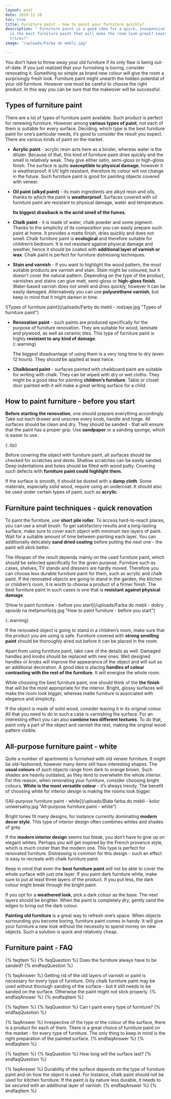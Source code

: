 ```yaml
---
layout: post
date: 2019-12-18
toc: true
title: Furniture paint - how to paint your furniture quickly?
description: " Furniture paint is a good idea for a quick, inexpensive makeover. What
  is the best furniture paint that will make the room look great? Learn some useful
  tricks!"
image: "/uploads/Farba do mebli.jpg"

---
```

You don’t have to throw away your old furniture if its only flaw is being out-of-date. If you just realized that your furnishing is boring, consider renovating it. Something so simple as brand new colour will give the room a surprisingly fresh look. Furniture paint might unearth the hidden potential of your old furniture. However one must be careful to choose the right product. In this way you can be sure that the makeover will be successful.

## Types of furniture paint

There are a lot of types of furniture paint available. Such product is perfect for renewing furniture. However among **various types of paint**, not each of them is suitable for every surface. Deciding, which type is the best furniture paint for one’s particular needs, it’s good to consider the result you expect. There are various kinds of paint on the market.

* **Acrylic paint** - acrylic resin acts here as a binder, whereas water is the diluter. Because of that, this kind of furniture paint dries quickly and the smell is relatively weak. They give either satin, semi-gloss or high-gloss finish. The surface is quite **susceptible to physical damage**, however it is weatherproof. It UV light resistant, therefore its colour will not change in the future. Such furniture paint is good for painting objects covered with veneer.
* **Oil paint (alkyd paint)** - its main ingredients are alkyd resin and oils, thanks to which the paint is **weatherproof**. Surfaces covered with oil furniture paint are resistant to physical damage, water and temperature.

  **Its biggest drawback is the acrid smell of the fumes.**
* **Chalk paint** - it is made of water, chalk powder and some pigment. Thanks to the simplicity of its composition you can easily prepare such paint at home. It provides a matte finish, dries quickly and does not smell. Chalk furniture paint is **ecological** and therefore suitable for children’s bedroom. It is not resistant against physical damage and weather, hence it should be coated with **additional layer of varnish or wax**. Chalk paint is perfect for furniture distressing techniques.
* **Stain and varnish** - if you want to highlight the wood pattern, the most suitable products are varnish and stain. Stain might be coloured, but it doesn’t cover the natural pattern. Depending on the type of the product, varnishes and stains can give matt, semi-gloss or **high-gloss finish**. Water-based varnish does not smell and dries quickly, however it can be easily damaged. Alternatively you can use **polyurethane varnish**, but keep in mind that it might darken in time.

![Types of furniture paint](/uploads/Farby do mebli - rodzaje.jpg "Types of furniture paint")

* **Renovation paint** - such paints are produced specifically for the purpose of furniture renovation. They are suitable for wood, laminate and plywood, as well as ceramic tiles. This type of furniture paint is highly **resistant to any kind of damage**.  
  {:.warning}

  The biggest disadvantage of using them is a very long time to dry (even 12 hours). They should be applied at least twice.
* **Chalkboard paint** - surfaces painted with chalkboard paint are suitable for writing with chalk. They can be wiped with dry or wet cloths. They might be a good idea for painting **children’s furniture**. Table or closet door painted with it will make a great writing surface for a child.

## How to paint furniture - before you start

**Before starting the renovation**, one should prepare everything accordingly. Take out each drawer and unscrew every knob, handle and hinge. All surfaces should be clean and dry. They should be sanded - that will ensure that the paint has a proper grip. Use **sandpaper** or a sanding sponge, which is easier to use.

{:.tip}

Before covering the object with furniture paint, all surfaces should be checked for scratches and dents. Shallow scratches can be easily sanded. Deep indentations and holes should be filled with wood putty. Covering such defects with **furniture paint could highlight them.**

If the surface is smooth, it should be dusted with a **damp cloth**. Some materials, especially solid wood, require using an undercoat. It should also be used under certain types of paint, such as **acrylic**.

## Furniture paint techniques - quick renovation

To paint the furniture, use **short pile roller**. To access hard-to-reach places, you can use a small brush. To get satisfactory results and a long-lasting surface, make sure to cover each object with minimum two layers of paint. Wait for a suitable amount of time between painting each layer. You can additionally delicately **sand dried coating** before putting the next one - the paint will stick better.

The lifespan of the result depends mainly on the used furniture paint, which should be selected specifically for the given purpose. Furniture such as cases, shelves, TV stands and dressers are hardly moved. Therefore you can choose less durable furniture paint for them, such as acrylic and chalk paint. If the renovated objects are going to stand in the garden, the kitchen or children’s room, it is worth to choose a product of a firmer finish. The best furniture paint in such cases is one that is **resistant against physical damage**.

![How to paint furniture - before you start](/uploads/Farba do mebli - dobry sposób na metamorfozę.jpg "How to paint furniture - before you start")

{:.warning}

If the renovated object is going to stand in a children’s room, make sure that the product you are using is safe. Furniture covered with **strong smelling paint** should be thoroughly aired out before it can be placed in the room.

Apart from using furniture paint, take care of the details as well. Damaged handles and knobs should be replaced with new ones. Well designed handles or knobs will improve the appearance of the object and will suit as an additional decoration. A good idea is placing **handles of colour contrasting with the rest of the furniture**. It will energise the whole room.

While choosing the best furniture paint, one should think of the **the finish** that will be the most appropriate for the interior. Bright, glossy surfaces will make the room look bigger, whereas matte furniture is associated with elegance and simplicity.

If the object is made of solid wood, consider leaving it in its original colour. All that you need to do in such a case is varnishing the surface. For an interesting effect you can also **combine two different textures**. To do that, paint only a part of the object and varnish the rest, making the original wood pattern visible.

## All-purpose furniture paint - white

Quite a number of apartments is furnished with old veneer furniture. It might be old-fashioned, however many items still have interesting shapes. The **usual colours** of such objects range from dark to orange brown. Such shades are heavily outdated, as they tend to overwhelm the whole interior. For this reason, when renovating your furniture, consider choosing bright colours. **White is the most versatile colour** - it’s always trendy. The benefit of choosing white for interior design is making the rooms look bigger.

![All-purpose furniture paint - white](/uploads/Biała farba do mebli - kolor uniwersalny.jpg "All-purpose furniture paint - white")

Bright tones fit many designs, for instance currently dominating **modern decor style**. This type of interior design often combines whites and shades of grey.

If the **modern interior design** seems too bleak, you don’t have to give up on elegant whites. Perhaps you will get inspired by the French provence style, which is much cozier than the modern one. This type is perfect for renovated furniture. Distressing is common for this design - such an effect is easy to recreate with chalk furniture paint.

Keep in mind that even the **best furniture paint** will not be able to cover the whole surface with just one layer. If you paint dark furniture white, make sure to put at least three layers of the product. If you put less, the dark colour might break through the bright paint.

If you opt for a **weathered look**, pick a dark colour as the base. The next layers should be brighter. When the paint is completely dry, gently sand the edges to bring out the dark colour.

**Painting old furniture** is a great way to refresh one’s space. When objects surrounding you become boring, furniture paint comes in handy. It will give your furniture a new look without the necessity to spend money on new objects. Such a solution is quick and relatively cheap.

## Furniture paint - FAQ

{% faqItem %}
{% faqQuestion %}
Does the furniture always have to be sanded?
{% endfaqQuestion %}

{% faqAnswer %}
Getting rid of the old layers of varnish or paint is necessary for every type of furniture. Only chalk furniture paint may be used without thorough sanding of the surface - but it still needs to be sanded on the surface. Otherwise the paint might not stick properly.
{% endfaqAnswer %}
{% endfaqItem %}

{% faqItem %}
{% faqQuestion %}
Can I paint every type of furniture?
{% endfaqQuestion %}

{% faqAnswer %}
Irrespective of the type or the colour of the surface, there is a product for each of them. There is a great choice of furniture paint on the market - for every type of furniture. The only thing to keep in mind is the right preparation of the painted surface.
{% endfaqAnswer %}
{% endfaqItem %}

{% faqItem %}
{% faqQuestion %}
How long will the surface last?
{% endfaqQuestion %}

{% faqAnswer %}
Durability of the surface depends on the type of furniture paint and on how the object is used. For instance, chalk paint should not be used for kitchen furniture. If the paint is by nature less durable, it needs to be secured with an additional layer of varnish.
{% endfaqAnswer %}
{% endfaqItem %}